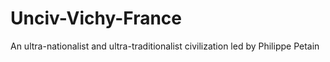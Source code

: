 # Unciv-Vichy-France
An ultra-nationalist and ultra-traditionalist civilization led by Philippe Petain
